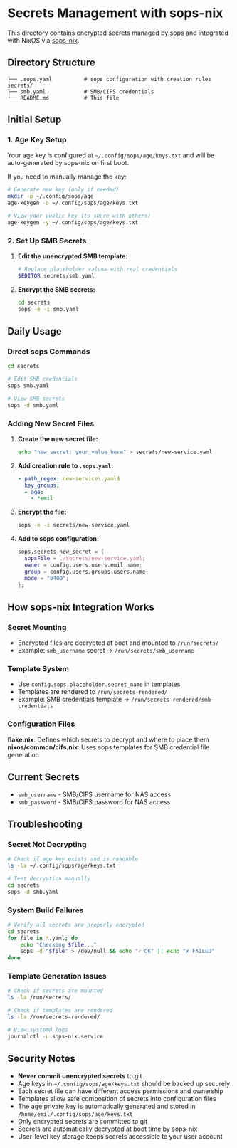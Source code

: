 # Secrets Management with sops-nix

This directory contains encrypted secrets managed by [sops](https://github.com/mozilla/sops) and integrated with NixOS via [sops-nix](https://github.com/Mic92/sops-nix).

## Directory Structure

```
├── .sops.yaml          # sops configuration with creation rules
secrets/
├── smb.yaml            # SMB/CIFS credentials
└── README.md           # This file
```

## Initial Setup

### 1. Age Key Setup

Your age key is configured at `~/.config/sops/age/keys.txt` and will be auto-generated by sops-nix on first boot.

If you need to manually manage the key:

```bash
# Generate new key (only if needed)
mkdir -p ~/.config/sops/age
age-keygen -o ~/.config/sops/age/keys.txt

# View your public key (to share with others)
age-keygen -y ~/.config/sops/age/keys.txt
```

### 2. Set Up SMB Secrets

1. **Edit the unencrypted SMB template:**

   ```bash
   # Replace placeholder values with real credentials
   $EDITOR secrets/smb.yaml
   ```

2. **Encrypt the SMB secrets:**
   ```bash
   cd secrets
   sops -e -i smb.yaml
   ```

## Daily Usage

### Direct sops Commands

```bash
cd secrets

# Edit SMB credentials
sops smb.yaml

# View SMB secrets
sops -d smb.yaml
```

### Adding New Secret Files

1. **Create the new secret file:**

   ```bash
   echo "new_secret: your_value_here" > secrets/new-service.yaml
   ```

2. **Add creation rule to `.sops.yaml`:**

   ```yaml
   - path_regex: new-service\.yaml$
     key_groups:
     - age:
       - *emil
   ```

3. **Encrypt the file:**

   ```bash
   sops -e -i secrets/new-service.yaml
   ```

4. **Add to sops configuration:**
   ```nix
   sops.secrets.new_secret = {
     sopsFile = ./secrets/new-service.yaml;
     owner = config.users.users.emil.name;
     group = config.users.groups.users.name;
     mode = "0400";
   };
   ```

## How sops-nix Integration Works

### Secret Mounting

- Encrypted files are decrypted at boot and mounted to `/run/secrets/`
- Example: `smb_username` secret → `/run/secrets/smb_username`

### Template System

- Use `config.sops.placeholder.secret_name` in templates
- Templates are rendered to `/run/secrets-rendered/`
- Example: SMB credentials template → `/run/secrets-rendered/smb-credentials`

### Configuration Files

**flake.nix**: Defines which secrets to decrypt and where to place them
**nixos/common/cifs.nix**: Uses sops templates for SMB credential file generation

## Current Secrets

- `smb_username` - SMB/CIFS username for NAS access
- `smb_password` - SMB/CIFS password for NAS access

## Troubleshooting

### Secret Not Decrypting

```bash
# Check if age key exists and is readable
ls -la ~/.config/sops/age/keys.txt

# Test decryption manually
cd secrets
sops -d smb.yaml
```

### System Build Failures

```bash
# Verify all secrets are properly encrypted
cd secrets
for file in *.yaml; do
    echo "Checking $file..."
    sops -d "$file" > /dev/null && echo "✓ OK" || echo "✗ FAILED"
done
```

### Template Generation Issues

```bash
# Check if secrets are mounted
ls -la /run/secrets/

# Check if templates are rendered
ls -la /run/secrets-rendered/

# View systemd logs
journalctl -u sops-nix.service
```

## Security Notes

- **Never commit unencrypted secrets** to git
- Age keys in `~/.config/sops/age/keys.txt` should be backed up securely
- Each secret file can have different access permissions and ownership
- Templates allow safe composition of secrets into configuration files
- The age private key is automatically generated and stored in `/home/emil/.config/sops/age/keys.txt`
- Only encrypted secrets are committed to git
- Secrets are automatically decrypted at boot time by sops-nix
- User-level key storage keeps secrets accessible to your user account
